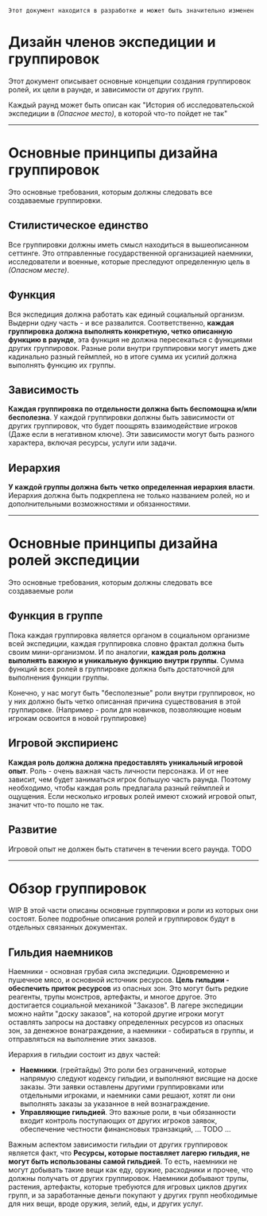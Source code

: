 ```admonish warning "Attention: WIP!"
Этот документ находится в разработке и может быть значительно изменен
```

# Дизайн членов экспедиции и группировок
Этот документ описывает основные концепции создания группировок ролей, их цели в раунде, и зависимости от других групп.

Каждый раунд может быть описан как "История об исследовательской экспедиции в *(Опасное место)*, в которой что-то пойдет не так"

---

# Основные принципы дизайна группировок

Это основные требования, которым должны следовать все создаваемые группировки.

## Стилистическое единство

Все группировки должны иметь смысл находиться в вышеописанном сеттинге. Это отправленные государственной организацией наемники, исследователи и военные, которые преследуют определенную цель в *(Опасном месте)*.

## Функция

Вся экспедиция должна работать как единый социальный организм. Выдерни одну часть - и все развалится. Соответственно, **каждая группировка должна выполнять конкретную, четко описанную функцию в раунде**, эта функция не должна пересекаться с функциями других группировок. Разные роли внутри группировки могут иметь дже кадинально разный геймплей, но в итоге сумма их усилий должна выполнять функцию их группы.

## Зависимость

**Каждая группировка по отдельности должна быть беспомощна и/или бесполезна**. У каждой группировки должны быть зависимости от других группировок, что будет поощрять взаимодействие игроков (Даже если в негативном ключе). Эти зависимости могут быть разного характера, включая ресурсы, услуги или задачи.

## Иерархия

**У каждой группы должна быть четко определенная иерархия власти**. Иерархия должна быть подкреплена не только названием ролей, но и дополнительными возможностями и обязанностями.

---

# Основные принципы дизайна ролей экспедиции

Это основные требования, которым должны следовать все создаваемые роли

## Функция в группе

Пока каждая группировка является органом в социальном организме всей экспедиции, каждая группировка словно фрактал должна быть своим мини-организмом. И по аналогии, **каждая роль должна выполнять важную и уникальную функцию внутри группы**. Сумма функций всех ролей в группировке должна быть достаточной для выполнения функции группы.

Конечно, у нас могут быть "бесполезные" роли внутри группировок, но у них должно быть четко описанная причина существования в этой группировке. (Например - роли для новичков, позволяющие новым игрокам освоится в новой группировке)

## Игровой экспириенс

**Каждая роль должна должна предоставлять уникальный игровой опыт**. Роль - очень важная часть личности персонажа. И от нее зависит, чем будет заниматься игрок большую часть раунда. Поэтому необходимо, чтобы каждая роль предлагала разный геймплей и ощущения. Если несколько игровых ролей имеют схожий игровой опыт, значит что-то пошло не так.

## Развитие

Игровой опыт не должен быть статичен в течении всего раунда. 
TODO

---

# Обзор группировок 

WIP
В этой части описаны основные группировки и роли из которых они состоят. Более подробные описания ролей и группировок будут в отдельных связанных документах.

## Гильдия наемников

Наемники - основная грубая сила экспедиции. Одновременно и пушечное мясо, и основной источник ресурсов.
**Цель гильдии - обеспечить приток ресурсов** из опасных зон. Это могут быть редкие реагенты, трупы монстров, артефакты, и многое другое.
Это достигается социальной механикой "Заказов". В лагере экспедиции можно найти "доску заказов", на которой другие игроки могут оставлять запросы на доставку определенных ресурсов из опасных зон, за денежное вонаграждение, а наемники - собираться в группы, и отправляться на выполнение этих заказов.

Иерархия в гильдии состоит из двух частей:
- **Наемники**. (грейтайды) Это роли без ограничений, которые напрямую следуют кодексу гильдии, и выполняют висящие на доске заказы. Эти заявки оставлены другими группировками или отдельными игроками, и наемники сами решают, хотят ли они выполнять заказы за указанное в ней вознаграждение.
- **Управляющие гильдией**. Это важные роли, в чьи обязанности входит контроль поступающих от других игроков заявок, обеспечение честности финансновых транзакций, ... TODO ...

Важным аспектом зависимости гильдии от других группировок является факт, что **Ресурсы, которые поставляет лагерю гильдия, не могут быть использованы самой гильдией**. То есть, наемники не могут добывать такие вещи как еду, оружие, расходники и прочее, что должны получать от других группировок. Наемники добывают трупы, растения, артефакты, которые требуются для игровых циклов других групп, и за заработанные деньги покупают у других групп необходимые для них вещи, вроде оружия, зелий, еды, и других услуг.